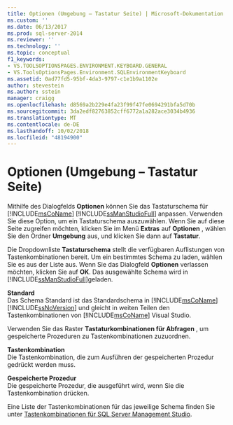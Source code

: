 ```yaml
---
title: Optionen (Umgebung – Tastatur Seite) | Microsoft-Dokumentation
ms.custom: ''
ms.date: 06/13/2017
ms.prod: sql-server-2014
ms.reviewer: ''
ms.technology: ''
ms.topic: conceptual
f1_keywords:
- VS.TOOLSOPTIONSPAGES.ENVIRONMENT.KEYBOARD.GENERAL
- VS.ToolsOptionsPages.Environment.SQLEnvironmentKeyboard
ms.assetid: 0ad77fd5-95bf-4da3-9797-c1e1b9a1102e
author: stevestein
ms.author: sstein
manager: craigg
ms.openlocfilehash: d8569a2b229e4fa23f99f47fe0694291bfa5d70b
ms.sourcegitcommit: 3da2edf82763852cff6772a1a282ace3034b4936
ms.translationtype: MT
ms.contentlocale: de-DE
ms.lasthandoff: 10/02/2018
ms.locfileid: "48194900"
---
```

# <a name="options-environment-keyboard-page"></a>Optionen (Umgebung – Tastatur Seite)
  Mithilfe des Dialogfelds **Optionen** können Sie das Tastaturschema für [!INCLUDE[msCoName](../../includes/msconame-md.md)] [!INCLUDE[ssManStudioFull](../../includes/ssmanstudiofull-md.md)] anpassen. Verwenden Sie diese Option, um ein Tastaturschema auszuwählen. Wenn Sie auf diese Seite zugreifen möchten, klicken Sie im Menü **Extras** auf **Optionen** , wählen Sie den Ordner **Umgebung** aus, und klicken Sie dann auf **Tastatur**.  
  
 Die Dropdownliste **Tastaturschema** stellt die verfügbaren Auflistungen von Tastenkombinationen bereit. Um ein bestimmtes Schema zu laden, wählen Sie es aus der Liste aus. Wenn Sie das Dialogfeld **Optionen** verlassen möchten, klicken Sie auf **OK**. Das ausgewählte Schema wird in [!INCLUDE[ssManStudioFull](../../includes/ssmanstudiofull-md.md)]geladen.  
  
 **Standard**  
 Das Schema Standard ist das Standardschema in [!INCLUDE[msCoName](../../includes/msconame-md.md)] [!INCLUDE[ssNoVersion](../../includes/ssnoversion-md.md)] und gleicht in weiten Teilen den Tastenkombinationen von [!INCLUDE[msCoName](../../includes/msconame-md.md)] Visual Studio.  
  
 Verwenden Sie das Raster **Tastaturkombinationen für Abfragen** , um gespeicherte Prozeduren zu Tastenkombinationen zuzuordnen.  
  
 **Tastenkombination**  
 Die Tastenkombination, die zum Ausführen der gespeicherten Prozedur gedrückt werden muss.  
  
 **Gespeicherte Prozedur**  
 Die gespeicherte Prozedur, die ausgeführt wird, wenn Sie die Tastenkombination drücken.  
  
 Eine Liste der Tastenkombinationen für das jeweilige Schema finden Sie unter [Tastenkombinationen für SQL Server Management Studio](../sql-server-management-studio-keyboard-shortcuts.md).  
  
  
